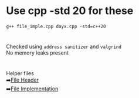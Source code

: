 # Use cpp -std 20 for these
`g++ file_imple.cpp dayx.cpp -std=c++20`

#
Checked using `address sanitizer` and `valgrind`  
No memory leaks present

#
Helper files  
➡️[File Header](/Cpp/2015/file.hpp)  
➡️[File Implementation](Cpp/2015/file_imple.cpp)
